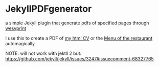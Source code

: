 JekyllPDFgenerator
==================

a simple Jekyll plugin that generate pdfs of specified pages through [wesyprint](http://weasyprint.org)

I use this to create a PDF of [my html CV](https://github.com/MP0w/MP0w.github.io/blob/master/root/sub/CV.md) or the [Menu of the restaurant](https://github.com/labattigia/labattigia.github.io) automagically

NOTE: will not work with jektll 2 but: https://github.com/jekyll/jekyll/issues/3247#issuecomment-68327765
